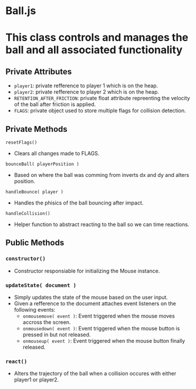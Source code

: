 # Ball.js
<h1>This class controls and manages the ball and all associated functionality</h1>

## Private Attributes
* `player1`: private refference to player 1 which is on the heap.
* `player2`: private refference to player 2 which is on the heap.
* `RETENTION_AFTER_FRICTION`: private float attribute repreenting the velocity of the ball after friction is applied. 
* `FLAGS`: private object used to store multiple flags for collision detection.

## Private Methods

`resetFlags()`
* Clears all changes made to FLAGS.

`bounceBall( playerPosition )`
* Based on where the ball was comming from inverts dx and dy and alters position.

`handleBounce( player )`
* Handles the phisics of the ball bouncing after impact.

`handleCollision()`
* Helper function to abstract reacting to the ball so we can time reactions.

## Public Methods

### `constructor()`
* Constructor responsiable for initializing the Mouse instance.

### `updateState( document )`
* Simply updates the state of the mouse based on the user input.
* Given a refference to the document attaches event listeners on the following events:
    * `onmousemove( event )`: Event triggered when the mouse moves accross the screen.
    * `onmousedown( event )`: Event triggered when the mouse button is pressed in but not released.
    * `onmouseup( event )`: Event triggered when the mouse button finally released.

### `react()`
* Alters the trajectory of the ball when a collision occures with either player1 or player2.

